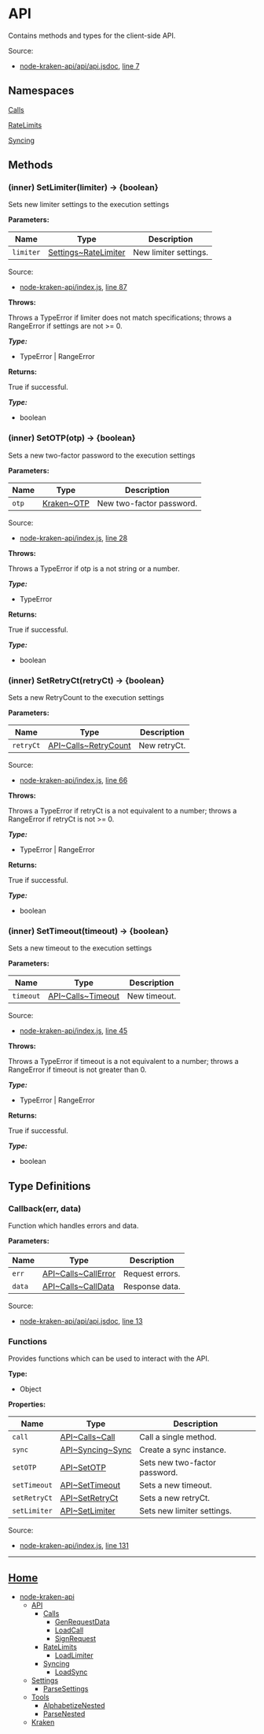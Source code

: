 # API

Contains methods and types for the client-side API.

Source:

* [node-kraken-api/api/api.jsdoc](https://github.com/jpcx/node-kraken-api/blob/0.4.0/api/api.jsdoc), [line 7](https://github.com/jpcx/node-kraken-api/blob/0.4.0/api/api.jsdoc#L7)

## Namespaces

[Calls](https://github.com/jpcx/node-kraken-api/blob/0.4.0/docs/namespaces/API/Calls.md)

[RateLimits](https://github.com/jpcx/node-kraken-api/blob/0.4.0/docs/namespaces/API/RateLimits.md)

[Syncing](https://github.com/jpcx/node-kraken-api/blob/0.4.0/docs/namespaces/API/Syncing.md)

## Methods

<a name="~SetLimiter"></a>

### (inner) SetLimiter(limiter) → \{boolean}

Sets new limiter settings to the execution settings

__Parameters:__

| Name | Type | Description |
| --- | --- | --- |
| `limiter` | [Settings~RateLimiter](https://github.com/jpcx/node-kraken-api/blob/0.4.0/docs/namespaces/Settings.md#~RateLimiter) | New limiter settings. |

Source:

* [node-kraken-api/index.js](https://github.com/jpcx/node-kraken-api/blob/0.4.0/index.js), [line 87](https://github.com/jpcx/node-kraken-api/blob/0.4.0/index.js#L87)

__Throws:__

Throws a TypeError if limiter does not match specifications; throws a RangeError if settings are not >= 0.

___Type:___

* TypeError | RangeError

__Returns:__

True if successful.

___Type:___

* boolean

<a name="~SetOTP"></a>

### (inner) SetOTP(otp) → \{boolean}

Sets a new two-factor password to the execution settings

__Parameters:__

| Name | Type | Description |
| --- | --- | --- |
| `otp` | [Kraken~OTP](https://github.com/jpcx/node-kraken-api/blob/0.4.0/docs/namespaces/Kraken.md#~OTP) | New two-factor password. |

Source:

* [node-kraken-api/index.js](https://github.com/jpcx/node-kraken-api/blob/0.4.0/index.js), [line 28](https://github.com/jpcx/node-kraken-api/blob/0.4.0/index.js#L28)

__Throws:__

Throws a TypeError if otp is a not string or a number.

___Type:___

* TypeError

__Returns:__

True if successful.

___Type:___

* boolean

<a name="~SetRetryCt"></a>

### (inner) SetRetryCt(retryCt) → \{boolean}

Sets a new RetryCount to the execution settings

__Parameters:__

| Name | Type | Description |
| --- | --- | --- |
| `retryCt` | [API\~Calls~RetryCount](https://github.com/jpcx/node-kraken-api/blob/0.4.0/docs/namespaces/API/Calls.md#~RetryCount) | New retryCt. |

Source:

* [node-kraken-api/index.js](https://github.com/jpcx/node-kraken-api/blob/0.4.0/index.js), [line 66](https://github.com/jpcx/node-kraken-api/blob/0.4.0/index.js#L66)

__Throws:__

Throws a TypeError if retryCt is a not equivalent to a number; throws a RangeError if retryCt is not >= 0.

___Type:___

* TypeError | RangeError

__Returns:__

True if successful.

___Type:___

* boolean

<a name="~SetTimeout"></a>

### (inner) SetTimeout(timeout) → \{boolean}

Sets a new timeout to the execution settings

__Parameters:__

| Name | Type | Description |
| --- | --- | --- |
| `timeout` | [API\~Calls~Timeout](https://github.com/jpcx/node-kraken-api/blob/0.4.0/docs/namespaces/API/Calls.md#~Timeout) | New timeout. |

Source:

* [node-kraken-api/index.js](https://github.com/jpcx/node-kraken-api/blob/0.4.0/index.js), [line 45](https://github.com/jpcx/node-kraken-api/blob/0.4.0/index.js#L45)

__Throws:__

Throws a TypeError if timeout is a not equivalent to a number; throws a RangeError if timeout is not greater than 0.

___Type:___

* TypeError | RangeError

__Returns:__

True if successful.

___Type:___

* boolean

## Type Definitions

<a name="~Callback"></a>

### Callback(err, data)

Function which handles errors and data.

__Parameters:__

| Name | Type | Description |
| --- | --- | --- |
| `err` | [API\~Calls~CallError](https://github.com/jpcx/node-kraken-api/blob/0.4.0/docs/namespaces/API/Calls.md#~CallError) | Request errors. |
| `data` | [API\~Calls~CallData](https://github.com/jpcx/node-kraken-api/blob/0.4.0/docs/namespaces/API/Calls.md#~CallData) | Response data. |

Source:

* [node-kraken-api/api/api.jsdoc](https://github.com/jpcx/node-kraken-api/blob/0.4.0/api/api.jsdoc), [line 13](https://github.com/jpcx/node-kraken-api/blob/0.4.0/api/api.jsdoc#L13)

<a name="~Functions"></a>

### Functions

Provides functions which can be used to interact with the API.

__Type:__

* Object

__Properties:__

| Name | Type | Description |
| --- | --- | --- |
| `call` | [API\~Calls~Call](https://github.com/jpcx/node-kraken-api/blob/0.4.0/docs/namespaces/API/Calls.md#~Call) | Call a single method. |
| `sync` | [API\~Syncing~Sync](https://github.com/jpcx/node-kraken-api/blob/0.4.0/docs/namespaces/API/Syncing.md#~Sync) | Create a sync instance. |
| `setOTP` | [API~SetOTP](https://github.com/jpcx/node-kraken-api/blob/0.4.0/docs/namespaces/API.md#~SetOTP) | Sets new two-factor password. |
| `setTimeout` | [API~SetTimeout](https://github.com/jpcx/node-kraken-api/blob/0.4.0/docs/namespaces/API.md#~SetTimeout) | Sets a new timeout. |
| `setRetryCt` | [API~SetRetryCt](https://github.com/jpcx/node-kraken-api/blob/0.4.0/docs/namespaces/API.md#~SetRetryCt) | Sets a new retryCt. |
| `setLimiter` | [API~SetLimiter](https://github.com/jpcx/node-kraken-api/blob/0.4.0/docs/namespaces/API.md#~SetLimiter) | Sets new limiter settings. |

Source:

* [node-kraken-api/index.js](https://github.com/jpcx/node-kraken-api/blob/0.4.0/index.js), [line 131](https://github.com/jpcx/node-kraken-api/blob/0.4.0/index.js#L131)

___

## [Home](https://github.com/jpcx/node-kraken-api/blob/0.4.0/README.md)

* [node-kraken-api](https://github.com/jpcx/node-kraken-api/blob/0.4.0/docs/modules/node-kraken-api.md)
  * [API](https://github.com/jpcx/node-kraken-api/blob/0.4.0/docs/namespaces/API.md)
    * [Calls](https://github.com/jpcx/node-kraken-api/blob/0.4.0/docs/namespaces/API/Calls.md)
      * [GenRequestData](https://github.com/jpcx/node-kraken-api/blob/0.4.0/docs/modules/API/Calls/GenRequestData.md)
      * [LoadCall](https://github.com/jpcx/node-kraken-api/blob/0.4.0/docs/modules/API/Calls/LoadCall.md)
      * [SignRequest](https://github.com/jpcx/node-kraken-api/blob/0.4.0/docs/modules/API/Calls/SignRequest.md)
    * [RateLimits](https://github.com/jpcx/node-kraken-api/blob/0.4.0/docs/namespaces/API/RateLimits.md)
      * [LoadLimiter](https://github.com/jpcx/node-kraken-api/blob/0.4.0/docs/modules/API/RateLimits/LoadLimiter.md)
    * [Syncing](https://github.com/jpcx/node-kraken-api/blob/0.4.0/docs/namespaces/API/Syncing.md)
      * [LoadSync](https://github.com/jpcx/node-kraken-api/blob/0.4.0/docs/modules/API/Syncing/LoadSync.md)
  * [Settings](https://github.com/jpcx/node-kraken-api/blob/0.4.0/docs/namespaces/Settings.md)
    * [ParseSettings](https://github.com/jpcx/node-kraken-api/blob/0.4.0/docs/modules/Settings/ParseSettings.md)
  * [Tools](https://github.com/jpcx/node-kraken-api/blob/0.4.0/docs/namespaces/Tools.md)
    * [AlphabetizeNested](https://github.com/jpcx/node-kraken-api/blob/0.4.0/docs/modules/Tools/AlphabetizeNested.md)
    * [ParseNested](https://github.com/jpcx/node-kraken-api/blob/0.4.0/docs/modules/Tools/ParseNested.md)
  * [Kraken](https://github.com/jpcx/node-kraken-api/blob/0.4.0/docs/namespaces/Kraken.md)